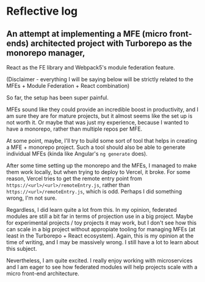 # Reflective log

## An attempt at implementing a MFE (micro front-ends) architected project with Turborepo as the monorepo manager,

React as the FE library and Webpack5's module federation feature.

(Disclaimer - everything I will be saying below will be strictly related to the MFEs + Module Federation + React combination)

So far, the setup has been super painful.

MFEs sound like they could provide an incredible boost in productivity, and I am sure they are for mature projects,
but it almost seems like the set up is not worth it. Or maybe that was just my experience, because I wanted to have
a monorepo, rather than multiple repos per MFE.

At some point, maybe, I'll try to build some sort of tool that helps in creating a MFE + monorepo project.
Such a tool should also be able to generate individual MFEs (kinda like Angular's `ng generate` does).

After some time setting up the monorepo and the MFEs, I managed to make them work locally, but when trying to
deploy to Vercel, it broke. For some reason, Vercel tries to get the remote entry point from `https://<url>/<url>/remoteEntry.js`,
rather than `https://<url>/remoteEntry.js`, which is odd. Perhaps I did something wrong, I'm not sure.

Regardless, I did learn quite a lot from this. In my opinion, federated modules are still a bit far in terms of projection use in
a big project. Maybe for experimental projects / toy projects it may work, but I don't see how this can scale in a big project
without appropiate tooling for managing MFEs (at least in the Turborepo + React ecosystem).
Again, this is my opinion at the time of writing, and I may be massively wrong.
I still have a lot to learn about this subject.

Nevertheless, I am quite excited. I really enjoy working with microservices and I am eager to see how federated modules will help
projects scale with a micro front-end architecture.

